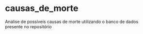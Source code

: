 # causas_de_morte
Analise de possíveis causas de morte utilizando o banco de dados presente no repositório
